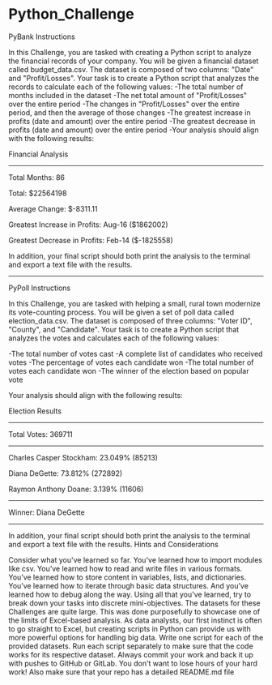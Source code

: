 # Python_Challenge


PyBank Instructions

In this Challenge, you are tasked with creating a Python script to analyze the financial records of your company. 
You will be given a financial dataset called budget_data.csv. 
The dataset is composed of two columns: "Date" and "Profit/Losses".
Your task is to create a Python script that analyzes the records to calculate each of the following values:
-The total number of months included in the dataset
-The net total amount of "Profit/Losses" over the entire period
-The changes in "Profit/Losses" over the entire period, and then the average of those changes
-The greatest increase in profits (date and amount) over the entire period
-The greatest decrease in profits (date and amount) over the entire period
-Your analysis should align with the following results:

Financial Analysis

----------------------------

Total Months: 86

Total: $22564198

Average Change: $-8311.11

Greatest Increase in Profits: Aug-16 ($1862002)

Greatest Decrease in Profits: Feb-14 ($-1825558)

In addition, your final script should both print the analysis to the terminal and export a text file with the results.

____________________________________________________________
PyPoll Instructions

In this Challenge, you are tasked with helping a small, rural town modernize its vote-counting process.
You will be given a set of poll data called election_data.csv. 
The dataset is composed of three columns: "Voter ID", "County", and "Candidate". 
Your task is to create a Python script that analyzes the votes and calculates each of the following values:

-The total number of votes cast
-A complete list of candidates who received votes
-The percentage of votes each candidate won
-The total number of votes each candidate won
-The winner of the election based on popular vote

Your analysis should align with the following results:

Election Results

-------------------------

Total Votes: 369711

-------------------------
Charles Casper Stockham: 23.049% (85213)

Diana DeGette: 73.812% (272892)

Raymon Anthony Doane: 3.139% (11606)

-------------------------

Winner: Diana DeGette

-------------------------
In addition, your final script should both print the analysis to the terminal and export a text file with the results.
Hints and Considerations

Consider what you've learned so far. You've learned how to import modules like csv. You’ve learned how to read and write files in various formats. You’ve learned how to store content in variables, lists, and dictionaries. You’ve learned how to iterate through basic data structures. And you’ve learned how to debug along the way. Using all that you've learned, try to break down your tasks into discrete mini-objectives.
The datasets for these Challenges are quite large. This was done purposefully to showcase one of the limits of Excel-based analysis. As data analysts, our first instinct is often to go straight to Excel, but creating scripts in Python can provide us with more powerful options for handling big data.
Write one script for each of the provided datasets. Run each script separately to make sure that the code works for its respective dataset.
Always commit your work and back it up with pushes to GitHub or GitLab. You don't want to lose hours of your hard work! Also make sure that your repo has a detailed README.md file

